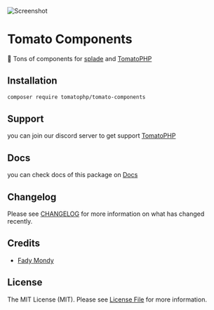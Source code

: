 ![Screenshot](https://github.com/tomatophp/tomato-components/blob/master/art/screenshot.png)

# Tomato Components

🍅 Tons of components for [splade](https://splade.dev/) and [TomatoPHP](https://docs.tomatophp.com/)

## Installation

```bash
composer require tomatophp/tomato-components
```

## Support

you can join our discord server to get support [TomatoPHP](https://discord.gg/VZc8nBJ3ZU)

## Docs

you can check docs of this package on [Docs](https://docs.tomatophp.com/plugins/tomato-components)

## Changelog

Please see [CHANGELOG](CHANGELOG.md) for more information on what has changed recently.

## Credits

- [Fady Mondy](https://github.com/3x1io)

## License

The MIT License (MIT). Please see [License File](LICENSE.md) for more information.
